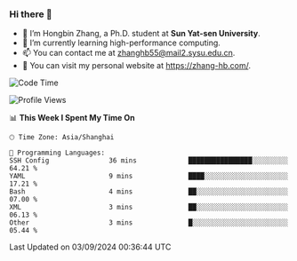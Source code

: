 ### Hi there 👋

- 🔭 I’m Hongbin Zhang, a Ph.D. student at **Sun Yat-sen University**.
- 🌱 I’m currently learning high-performance computing.
- 📫 You can contact me at zhanghb55@mail2.sysu.edu.cn.
- 👀 You can visit my personal website at https://zhang-hb.com/.

<!--START_SECTION:waka-->
![Code Time](http://img.shields.io/badge/Code%20Time-340%20hrs%2036%20mins-blue)

![Profile Views](http://img.shields.io/badge/Profile%20Views-0-blue)

📊 **This Week I Spent My Time On** 

```text
🕑︎ Time Zone: Asia/Shanghai

💬 Programming Languages: 
SSH Config               36 mins             ████████████████░░░░░░░░░   64.21 % 
YAML                     9 mins              ████░░░░░░░░░░░░░░░░░░░░░   17.21 % 
Bash                     4 mins              ██░░░░░░░░░░░░░░░░░░░░░░░   07.00 % 
XML                      3 mins              ██░░░░░░░░░░░░░░░░░░░░░░░   06.13 % 
Other                    3 mins              █░░░░░░░░░░░░░░░░░░░░░░░░   05.44 % 
```


 Last Updated on 03/09/2024 00:36:44 UTC
<!--END_SECTION:waka-->
